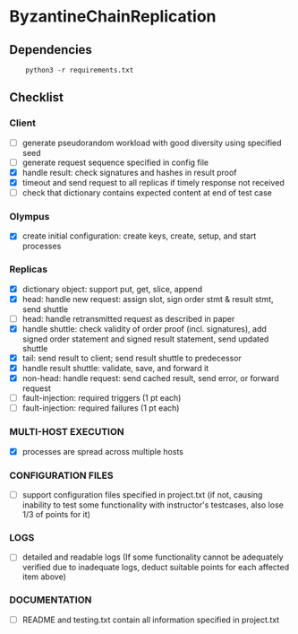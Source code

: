 # ByzantineChainReplication


## Dependencies

```
    python3 -r requirements.txt
```

## Checklist

### Client

- [ ] generate pseudorandom workload with good diversity using specified seed  
- [ ] generate request sequence specified in config file  
- [x] handle result: check signatures and hashes in result proof  
- [x] timeout and send request to all replicas if timely response not received  
- [ ] check that dictionary contains expected content at end of test case  

### Olympus

- [x] create initial configuration: create keys, create, setup, and start processes  

### Replicas

- [x] dictionary object: support put, get, slice, append  
- [x] head: handle new request: assign slot, sign order stmt & result stmt, send shuttle  
- [ ] head: handle retransmitted request as described in paper  
- [x] handle shuttle: check validity of order proof (incl. signatures), add signed order statement and signed result statement, send updated shuttle  
- [x] tail: send result to client; send result shuttle to predecessor  
- [x] handle result shuttle: validate, save, and forward it  
- [x] non-head: handle request: send cached result, send error, or forward request  
- [ ] fault-injection: required triggers (1 pt each)  
- [ ] fault-injection: required failures (1 pt each)  

### MULTI-HOST EXECUTION  
- [x] processes are spread across multiple hosts  

### CONFIGURATION FILES  
- [ ] support configuration files specified in project.txt (if not, causing inability to test some functionality with instructor's testcases, also lose 1/3 of points for it)  

### LOGS  
- [ ] detailed and readable logs (If some functionality cannot be adequately verified due to inadequate logs, deduct suitable points for each affected item above)  

### DOCUMENTATION  
- [ ] README and testing.txt contain all information specified in project.txt  
